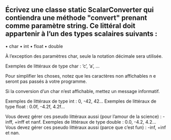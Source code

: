 Écrivez une classe static ScalarConverter
qui contiendra une méthode "convert"
prenant comme paramètre string.
Ce littéral doit appartenir à l’un des types scalaires suivants :
--------------------------------------------------------------------------------------------------------
• char
• int
• float
• double

À l’exception des paramètres char, seule la notation décimale sera utilisée.

Exemples de littéraux de type char : ’c’, ’a’, ...

Pour simplifier les choses, notez que les caractères non affichables n e seront pas passés à votre programme.

Si la conversion d’un char n’est affichable, mettez un message informatif.

Exemples de littéraux de type int : 0, -42, 42...
Exemples de littéraux de type float : 0.0f, -4.2f, 4.2f...

Vous devez gérer ces pseudo littéraux aussi (pour l’amour de la science) : -inff, +inff et nanf.
Exemples de littéraux de type double : 0.0, -4.2, 4.2...
Vous devez gérer ces pseudo littéraux aussi (parce que c’est fun) : -inf, +inf et nan.
